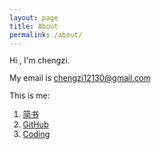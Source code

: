 ```yaml
---
layout: page
title: About
permalink: /about/
---
```


Hi , I'm chengzi.


My email is <a href="mailto:chengzi12130@gmail.com">chengzi12130@gmail.com</a>

This is me:

1. [简书](http://www.jianshu.com/u/kHgMWZ)
2. [GitHub](https://github.com/ichengzi)
3. [Coding](https://coding.net/u/4728)